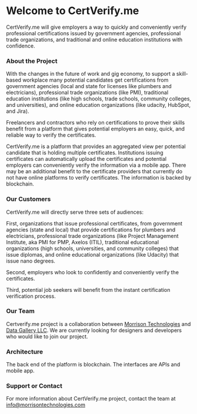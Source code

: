 # Welcome to CertVerify.me #
CertVerify.me will give employers a way to quickly and conveniently verify professional certifications issued by government agencies, professional trade organizations, and traditional and online education institutions with confidence.

### About the Project ### 
With the changes in the future of work and gig economy, to support a skill-based workplace many potential candidates get certifications from government agencies (local and state for licenses like plumbers and electricians), professional trade organizations (like PMI), traditional education institutions (like high schools, trade schools, community colleges, and universities), and online education organizations (like udacity, HubSpot, and Jira).

Freelancers and contractors who rely on certifications to prove their skills benefit from a platform that gives potential employers an easy, quick, and reliable way to verify the certificates.

CertVerify.me is a platform that provides an aggregated view per potential candidate that is holding multiple certificates. Institutions issuing certificates can automatically upload the certificates and potential employers can conveniently verify the information via a mobile app. There may be an additional benefit to the certificate providers that currently do not have online platforms to verify certificates. The information is backed by blockchain.

### Our Customers ### 
CertVerify.me will directly serve three sets of audiences:

First, organizations that issue professional certificates, from government agencies (state and local) that provide certifications for plumbers and electricians, professional trade organizations (like Project Management Institute, aka PMI for PMP, Axelos (ITIL), traditional educational organizations (high schools, universities, and community colleges) that issue diplomas, and online educational organizations (like Udacity) that issue nano degrees.

Second, employers who look to confidently and conveniently verify the certificates.

Third, potential job seekers will benefit from the instant certification verification process.

### Our Team ### 
Certverify.me project is a collaboration between [Morrison Technologies](http://www.morrisontechnologies.com) and [Data Gallery LLC](http://www.datagallery.io).  We are currently looking for designers and developers who would like to join our project.

### Architecture ### 
The back end of the platform is blockchain. The interfaces are APIs and mobile app.

### Support or Contact ###
For more information about CertVerify.me project, contact the team at info@morrisontechnologies.com
